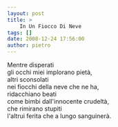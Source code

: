 ```yaml
---
layout: post
title: >
    In Un Fiocco Di Neve
tags: []
date: 2008-12-24 17:56:00
author: pietro
---
```

Mentre disperati<br/>gli occhi miei implorano pietà,<br/>altri sconsolati<br/>nei fiocchi della neve che ne ha,<br/>ridacchiano beati<br/>come bimbi dall'innocente crudeltà,<br/>che rimirano stupiti<br/>l'altrui ferita che a lungo sanguinerà.
